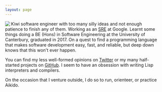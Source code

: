 ```yaml
---
layout: page
---
```


<img align="left" src="https://gravatar.com/avatar/7d20c86fcc483e625eb179ca2bbfa0cb.jpg?size=200" id="me-image">

Kiwi software engineer with too many silly ideas and not enough patience to finish any of them. Working as an [SRE](https://landing.google.com/sre/) at Google. Learnt some things doing a BE (Hons) in Software Engineering at the University of Canterbury, graduated in 2017. On a quest to find a programming language that makes software development easy, fast, and reliable, but deep down knows that this won't ever happen.

You can find my less well-formed opinions on [Twitter](https://twitter.com/willhbr) or my many half-started projects on [GitHub](https://github.com/willhbr). I seem to have an obsession with writing Lisp interpreters and compilers.

On the occasion that I venture outside, I do so to run, orienteer, or practice Aikido.